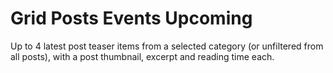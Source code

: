 # Grid Posts Events Upcoming

Up to 4 latest post teaser items from a selected category (or unfiltered from all posts), with a post thumbnail, excerpt and reading time each.
